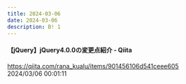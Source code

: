 ```yaml
---
title: 2024-03-06
date: 2024-03-06
description: B! 1
---
```


#### 【jQuery】jQuery4.0.0の変更点紹介 - Qiita
https://qiita.com/rana_kualu/items/901456106d541ceee605<br>
2024/03/06 00:01:11<br>


